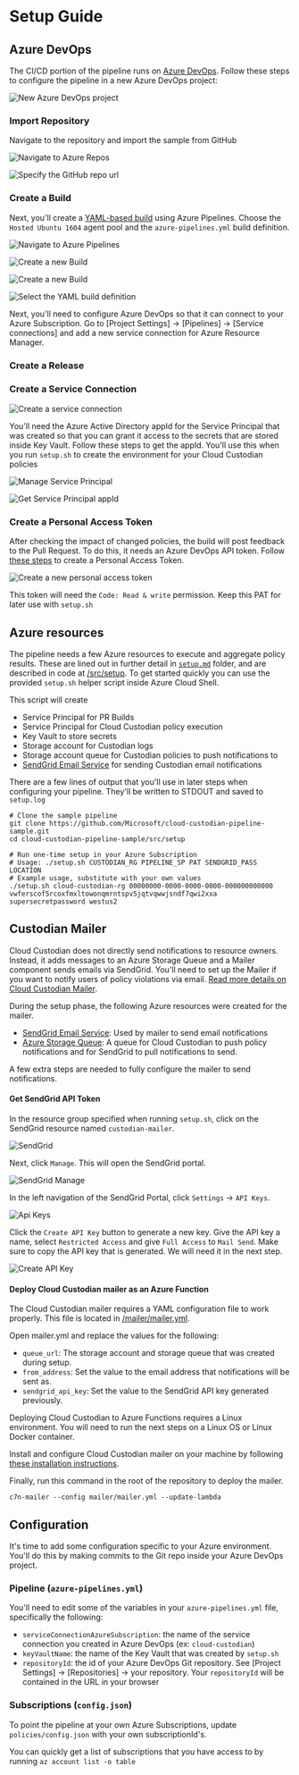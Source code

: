 # Setup Guide

## Azure DevOps

The CI/CD portion of the pipeline runs on [Azure DevOps](https://docs.microsoft.com/en-us/azure/devops/user-guide/?view=vsts). Follow these steps to configure the pipeline in a new Azure DevOps project:

![New Azure DevOps project](../docs/images/new-devops-project.png)

### Import Repository

Navigate to the repository and import the sample from GitHub

![Navigate to Azure Repos](../docs/images/navigate-to-repo.png)

![Specify the GitHub repo url](../docs/images/import-cloud-custodian-pipeline-repository.png)

### Create a Build

Next, you'll create a [YAML-based build](https://docs.microsoft.com/en-us/azure/devops/pipelines/get-started-yaml?view=vsts) using Azure Pipelines. Choose the `Hosted Ubuntu 1604` agent pool and the `azure-pipelines.yml` build definition.

![Navigate to Azure Pipelines](../docs/images/navigate-to-builds.png)

![Create a new Build](../docs/images/new-pipeline-source.png)

![Create a new Build](../docs/images/new-pipeline-yaml.png)

![Select the YAML build definition](../docs/images/build-choose-yaml.png)

Next, you'll need to configure Azure DevOps so that it can connect to your Azure Subscription. Go to [Project Settings] -> [Pipelines] -> [Service connections] and add a new service connection for Azure Resource Manager.

### Create a Release

### Create a Service Connection

![Create a service connection](../docs/images/new-service-connection.png)

You'll need the Azure Active Directory appId for the Service Principal that was created so that you can grant it access to the secrets that are stored inside Key Vault. Follow these steps to get the appId. You'll use this when you run `setup.sh` to create the environment for your Cloud Custodian policies

![Manage Service Principal](../docs/images/manage-service-principal.png)

![Get Service Principal appId](../docs/images/get-service-connection-app-id.png)

### Create a Personal Access Token

After checking the impact of changed policies, the build will post feedback to the Pull Request. To do this, it needs an Azure DevOps API token. Follow [these steps](https://docs.microsoft.com/en-us/azure/devops/organizations/accounts/use-personal-access-tokens-to-authenticate?view=vsts) to create a Personal Access Token.

![Create a new personal access token](../docs/images/new-personal-access-token.png)

This token will need the `Code: Read & write` permission.  Keep this PAT for later use with `setup.sh`

## Azure resources

The pipeline needs a few Azure resources to execute and aggregate policy results. These are lined out in further detail in [`setup.md`](/../docs/setup.md) folder, and are described in code at [/src/setup](/src/setup). To get started quickly you can use the provided `setup.sh` helper script inside Azure Cloud Shell.

This script will create

* Service Principal for PR Builds
* Service Principal for Cloud Custodian policy execution
* Key Vault to store secrets
* Storage account for Custodian logs
* Storage account queue for Custodian policies to push notifications to
* [SendGrid Email Service](https://docs.microsoft.com/en-us/azure/sendgrid-dotnet-how-to-send-email) for sending Custodian email notifications

There are a few lines of output that you'll use in later steps when configuring your pipeline. They'll be written to STDOUT and saved to `setup.log`

```shell
# Clone the sample pipeline
git clone https://github.com/Microsoft/cloud-custodian-pipeline-sample.git
cd cloud-custodian-pipeline-sample/src/setup

# Run one-time setup in your Azure Subscription
# Usage: ./setup.sh CUSTODIAN_RG PIPELINE_SP PAT SENDGRID_PASS LOCATION
# Example usage, substitute with your own values
./setup.sh cloud-custodian-rg 00000000-0000-0000-0000-000000000000 vwferscof5rcoxfmxltowonqmrntspv5jqtvqwwjsndf7qwi2xxa supersecretpassword westus2
```

## Custodian Mailer

Cloud Custodian does not directly send notifications to resource owners. Instead, it adds messages to an Azure Storage Queue and a Mailer component sends emails via SendGrid. You'll need to set up the Mailer if you want to notify users of policy violations via email. [Read more details on Cloud Custodian Mailer](https://github.com/capitalone/cloud-custodian/blob/master/tools/c7n_mailer/README.md#using-on-azure).

During the setup phase, the following Azure resources were created for the mailer.

* [SendGrid Email Service](https://docs.microsoft.com/en-us/azure/sendgrid-dotnet-how-to-send-email): Used by mailer to send email notifications
* [Azure Storage Queue](https://azure.microsoft.com/en-us/services/storage/queues/): A queue for Cloud Custodian to push policy notifications and for SendGrid to pull notifications to send.

A few extra steps are needed to fully configure the mailer to send notifications.

#### Get SendGrid API Token

In the resource group specified when running `setup.sh`, click on the SendGrid resource named `custodian-mailer`.

![SendGrid](/docs/images/sendgrid-resource.png)

Next, click `Manage`. This will open the SendGrid portal.

![SendGrid Manage](/docs/images/sendgrid-resource-manage.png)

In the left navigation of the SendGrid Portal, click `Settings` -> `API Keys`.

![Api Keys](/docs/images/sendgrid-settings-apikeys.png)

Click the `Create API Key` button to generate a new key. Give the API key a name, select `Restricted Access` and give `Full Access` to `Mail Send`. Make sure to copy the API key that is generated. We will need it in the next step.

![Create API Key](/docs/images/sendgrid-create-api-key.png)

#### Deploy Cloud Custodian mailer as an Azure Function

The Cloud Custodian mailer requires a YAML configuration file to work properly. This file is located in [/mailer/mailer.yml](/mailer/mailer.yml).

Open mailer.yml and replace the values for the following:

* `queue_url`: The storage account and storage queue that was created during setup.
* `from_address`: Set the value to the email address that notifications will be sent as.
* `sendgrid_api_key`: Set the value to the SendGrid API key generated previously.

Deploying Cloud Custodian to Azure Functions requires a Linux environment. You will need to run the next steps on a Linux OS or Linux Docker container.

Install and configure Cloud Custodian mailer on your machine by following [these installation instructions](https://github.com/capitalone/cloud-custodian/blob/master/tools/c7n_mailer/README.md#developer-install-os-x-el-capitan).

Finally, run this command in the root of the repository to deploy the mailer.

```c7n-mailer --config mailer/mailer.yml --update-lambda```

## Configuration

It's time to add some configuration specific to your Azure environment. You'll do this by making commits to the Git repo inside your Azure DevOps project.

### Pipeline (`azure-pipelines.yml`)

You'll need to edit some of the variables in your `azure-pipelines.yml` file, specifically the following:

* `serviceConnectionAzureSubscription`: the name of the service connection you created in Azure DevOps (ex: `cloud-custodian`)
* `keyVaultName`: the name of the Key Vault that was created by `setup.sh`
* `repositoryId`: the id of your Azure DevOps Git repository. See [Project Settings] -> [Repositories] -> your repository. Your `repositoryId` will be contained in the URL in your browser

### Subscriptions (`config.json`)

To point the pipeline at your own Azure Subscriptions, update `policies/config.json` with your own subscriptionId's.

You can quickly get a list of subscriptions that you have access to by running `az account list -o table`
